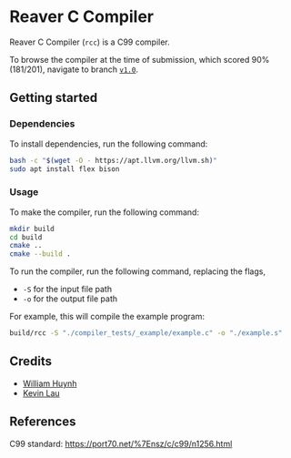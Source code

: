 # Reaver C Compiler

Reaver C Compiler (`rcc`) is a C99 compiler.

To browse the compiler at the time of submission, which scored 90% (181/201),
navigate to branch [`v1.0`](https://github.com/saturn691/ReaverCompiler/tree/v1.0).

## Getting started

### Dependencies

To install dependencies, run the following command:

```bash
bash -c "$(wget -O - https://apt.llvm.org/llvm.sh)"
sudo apt install flex bison
```

### Usage

To make the compiler, run the following command:

```bash
mkdir build
cd build
cmake ..
cmake --build .
```

To run the compiler, run the following command, replacing the flags,

- `-S` for the input file path
- `-o` for the output file path

For example, this will compile the example program:

```bash
build/rcc -S "./compiler_tests/_example/example.c" -o "./example.s"
```

## Credits

- [William Huynh](https://www.linkedin.com/in/wh691/)
- [Kevin Lau](https://www.linkedin.com/in/kevinlau01/)

## References

C99 standard: https://port70.net/%7Ensz/c/c99/n1256.html
